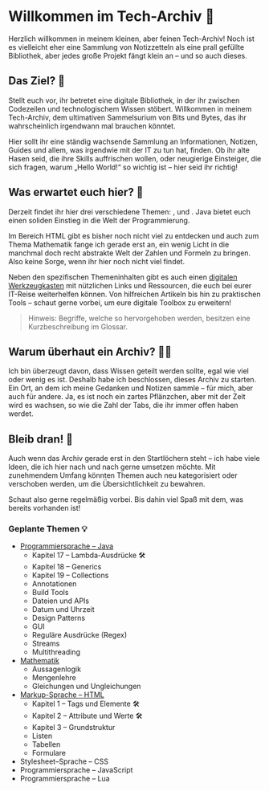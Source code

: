 # Willkommen im Tech-Archiv 🎉

Herzlich willkommen in meinem kleinen, aber feinen <format color="%Highlight%">Tech-Archiv</format>! Noch ist es vielleicht eher eine Sammlung von Notizzetteln als eine prall gefüllte Bibliothek, aber jedes große Projekt fängt klein an – und so auch dieses.

## Das Ziel? 🎯

Stellt euch vor, ihr betretet eine digitale Bibliothek, in der ihr zwischen Codezeilen und technologischem Wissen stöbert. Willkommen in meinem Tech-Archiv, dem ultimativen Sammelsurium von Bits und Bytes, das ihr wahrscheinlich irgendwann mal brauchen könntet.

Hier sollt ihr eine ständig wachsende Sammlung an Informationen, Notizen, Guides und allem, was irgendwie mit der IT zu tun hat, finden. Ob ihr alte Hasen seid, die ihre Skills auffrischen wollen, oder neugierige Einsteiger, die sich fragen, warum „Hello World!“ so wichtig ist – hier seid ihr richtig!

## Was erwartet euch hier? 🤔

Derzeit findet ihr hier drei verschiedene Themen: <format color="%LinkColor%">[](00-html.md)</format>, <format color="%LinkColor%">[](00-java.md)</format> und <format color="%LinkColor%">[](00-math.md)</format>. Java bietet euch einen soliden Einstieg in die Welt der Programmierung.

Im Bereich HTML gibt es bisher noch nicht viel zu entdecken und auch zum Thema Mathematik fange ich gerade erst an, ein wenig Licht in die manchmal doch recht abstrakte Welt der Zahlen und Formeln zu bringen. Also keine Sorge, wenn ihr hier noch nicht viel findet.

Neben den spezifischen Themeninhalten gibt es auch einen <format color="%LinkColor%">[digitalen Werkzeugkasten](digital-toolbox.md)</format> mit nützlichen Links und Ressourcen, die euch bei eurer IT-Reise weiterhelfen können. Von hilfreichen Artikeln bis hin zu praktischen Tools – schaut gerne vorbei, um eure digitale Toolbox zu erweitern!

> Hinweis: Begriffe, welche <tooltip term="placeholder"><format color="%GlossaryLinkColor%">so</format></tooltip> hervorgehoben werden, besitzen eine Kurzbeschreibung im Glossar.

## Warum überhaut ein Archiv? 🤷‍♂️

Ich bin überzeugt davon, dass Wissen geteilt werden sollte, egal wie viel oder wenig es ist. Deshalb habe ich beschlossen, dieses Archiv zu starten. Ein Ort, an dem ich meine Gedanken und Notizen sammle – für mich, aber auch für andere. Ja, es ist noch ein zartes Pflänzchen, aber mit der Zeit wird es wachsen, so wie die Zahl der Tabs, die ihr immer offen haben werdet.

## Bleib dran! 🌱
Auch wenn das Archiv gerade erst in den Startlöchern steht – ich habe viele Ideen, die ich hier nach und nach gerne umsetzen möchte. Mit zunehmendem Umfang könnten Themen auch neu kategorisiert oder verschoben werden, um die Übersichtlichkeit zu bewahren.

Schaut also gerne regelmäßig vorbei. Bis dahin viel Spaß mit dem, was bereits vorhanden ist!

### Geplante Themen 💡

- <format color="%LinkColor%">[Programmiersprache – Java](00-java.md)</format>
  - Kapitel 17 – Lambda-Ausdrücke 🛠️
  - Kapitel 18 – Generics
  - Kapitel 19 – Collections
  - Annotationen
  - Build Tools
  - Dateien und APIs
  - Datum und Uhrzeit
  - Design Patterns
  - GUI
  - Reguläre Ausdrücke (Regex)
  - Streams
  - Multithreading
- <format color="%LinkColor%">[Mathematik](00-math.md)</format>
  - Aussagenlogik
  - Mengenlehre
  - Gleichungen und Ungleichungen
- <format color="%LinkColor%">[Markup-Sprache – HTML](00-html.md)</format>
  - Kapitel 1 – Tags und Elemente 🛠️
  - Kapitel 2 – Attribute und Werte 🛠️
  - Kapitel 3 – Grundstruktur
  - Listen
  - Tabellen
  - Formulare
- Stylesheet–Sprache – CSS
- Programmiersprache – JavaScript
- Programmiersprache – Lua